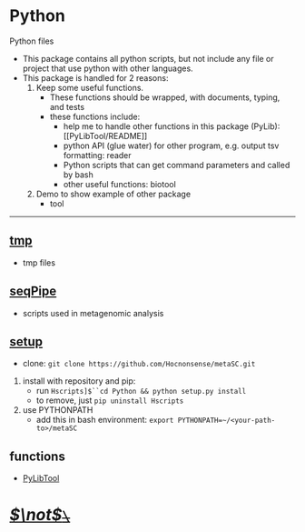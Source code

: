 <!--
 * @Date: 2020-10-02 20:40:15
 * @LastEditors: Hwrn
 * @LastEditTime: 2022-01-21 15:00:50
 * @FilePath: /metaSC/PyLib/README.md
 * @Description:
-->
Python
===
Python files

- This package contains all python scripts, but not include any file or project that use python with other languages.
- This package is handled for 2 reasons:
    1.  Keep some useful functions.
        - These functions should be wrapped, with documents, typing, and tests
        - these functions include:
            - help me to handle other functions in this package (PyLib): [[PyLibTool/README]]
            - python API (glue water) for other program, e.g. output tsv formatting: reader
            - Python scripts that can get command parameters and called by bash
            - other useful functions: biotool
    2.  Demo to show example of other package
        - tool

---
## [tmp](tmp/__init__.py)
- tmp files

## [seqPipe](seqPipe/__init__.py)
- scripts used in metagenomic analysis

## [setup](setup.py)
- clone: `git clone https://github.com/Hocnonsense/metaSC.git`
1.  install with repository and pip:
    - run `Hscripts]$``cd Python && python setup.py install`
    - to remove, just `pip uninstall Hscripts`
2.  use PYTHONPATH
    - add this in bash environment:
        `export PYTHONPATH=~/<your-path-to>/metaSC`

## functions
- [PyLibTool](PyLibTool/README.md)


# [***$\not$<!-- @Hwrn -->*~~`\`~~**](../README.md)

